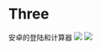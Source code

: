 # Three
安卓的登陆和计算器
![](https://github.com/2414466154/raw/Three/screenshots/Screenshot_2019-04-01-16-17-19-707_com.example.hu.png)
![](https://github.com/2414466154/raw/Three/screenshots/Screenshot_2019-04-01-16-17-23-622_com.example.hu.png)
